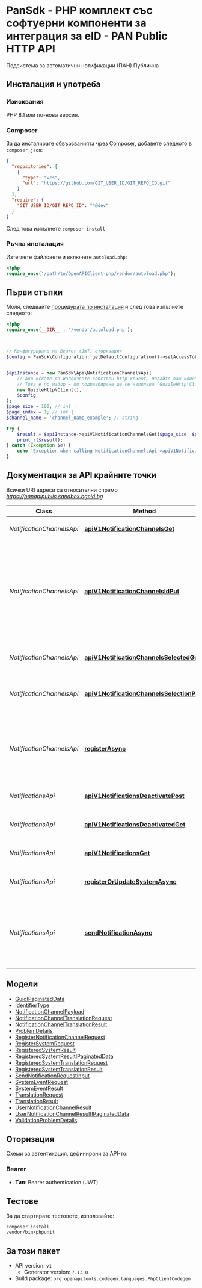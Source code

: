 # PanSdk - PHP комплект със софтуерни компоненти за интеграция за eID - PAN Public HTTP API

Подсистема за автоматични нотификации (ПАН) Публична


## Инсталация и употреба

### Изисквания

PHP 8.1 или по-нова версия.

### Composer

За да инсталирате обвързванията чрез [Composer](https://getcomposer.org/), добавете следното в `composer.json`:

```json
{
  "repositories": [
    {
      "type": "vcs",
      "url": "https://github.com/GIT_USER_ID/GIT_REPO_ID.git"
    }
  ],
  "require": {
    "GIT_USER_ID/GIT_REPO_ID": "*@dev"
  }
}
```

След това изпълнете `composer install`

### Ръчна инсталация

Изтеглете файловете и включете `autoload.php`:

```php
<?php
require_once('/path/to/OpenAPIClient-php/vendor/autoload.php');
```

## Първи стъпки

Моля, следвайте [процедурата по инсталация](#installation--usage) и след това изпълнете следното:

```php
<?php
require_once(__DIR__ . '/vendor/autoload.php');



// Конфигуриране на Bearer (JWT) оторизация
$config = PanSdk\Configuration::getDefaultConfiguration()->setAccessToken('YOUR_ACCESS_TOKEN');


$apiInstance = new PanSdk\Api\NotificationChannelsApi(    
    // Ако искате да използвате собствен http клиент, подайте ваш клиент, който имплементира `GuzzleHttp\ClientInterface`.
    // Това е по избор — по подразбиране ще се използва `GuzzleHttp\Client`.
    new GuzzleHttp\Client(),
    $config
);
$page_size = 100; // int | 
$page_index = 1; // int | 
$channel_name = 'channel_name_example'; // string | 

try {
    $result = $apiInstance->apiV1NotificationChannelsGet($page_size, $page_index, $channel_name);
    print_r($result);
} catch (Exception $e) {
    echo 'Exception when calling NotificationChannelsApi->apiV1NotificationChannelsGet: ', $e->getMessage(), PHP_EOL;
}

```

## Документация за API крайните точки

Всички URI адреси са относителни спрямо *https://panapipublic.sandbox.bgeid.bg*

Class | Method | HTTP request | Description
------------ | ------------- | ------------- | -------------
*NotificationChannelsApi* | [**apiV1NotificationChannelsGet**](docs/Api/NotificationChannelsApi.md#apiv1notificationchannelsget) | **GET** /api/v1/NotificationChannels | Get all notification channels
*NotificationChannelsApi* | [**apiV1NotificationChannelsIdPut**](docs/Api/NotificationChannelsApi.md#apiv1notificationchannelsidput) | **PUT** /api/v1/NotificationChannels/{id} | Update existing approved notification channel.   New version is added in Pending table. Name must be unique against approved channels.
*NotificationChannelsApi* | [**apiV1NotificationChannelsSelectedGet**](docs/Api/NotificationChannelsApi.md#apiv1notificationchannelsselectedget) | **GET** /api/v1/NotificationChannels/selected | Get user selected notification channels
*NotificationChannelsApi* | [**apiV1NotificationChannelsSelectionPost**](docs/Api/NotificationChannelsApi.md#apiv1notificationchannelsselectionpost) | **POST** /api/v1/NotificationChannels/selection | Register selection of user notification channels
*NotificationChannelsApi* | [**registerAsync**](docs/Api/NotificationChannelsApi.md#registerasync) | **POST** /api/v1/NotificationChannels | Add new notification channel in Pending table. Name must be unique against approved channels.
*NotificationsApi* | [**apiV1NotificationsDeactivatePost**](docs/Api/NotificationsApi.md#apiv1notificationsdeactivatepost) | **POST** /api/v1/Notifications/deactivate | Register deactivated user events
*NotificationsApi* | [**apiV1NotificationsDeactivatedGet**](docs/Api/NotificationsApi.md#apiv1notificationsdeactivatedget) | **GET** /api/v1/Notifications/deactivated | Get deactivated user notifications
*NotificationsApi* | [**apiV1NotificationsGet**](docs/Api/NotificationsApi.md#apiv1notificationsget) | **GET** /api/v1/Notifications | Get all Systems and notifications
*NotificationsApi* | [**registerOrUpdateSystemAsync**](docs/Api/NotificationsApi.md#registerorupdatesystemasync) | **POST** /api/v1/Notifications/systems | Register or update a system with its events.
*NotificationsApi* | [**sendNotificationAsync**](docs/Api/NotificationsApi.md#sendnotificationasync) | **POST** /api/v1/Notifications/send | Send notification to a user via users&#39; selected channels or fallback to default(SMTP) channel.

## Модели

- [GuidIPaginatedData](docs/Model/GuidIPaginatedData.md)
- [IdentifierType](docs/Model/IdentifierType.md)
- [NotificationChannelPayload](docs/Model/NotificationChannelPayload.md)
- [NotificationChannelTranslationRequest](docs/Model/NotificationChannelTranslationRequest.md)
- [NotificationChannelTranslationResult](docs/Model/NotificationChannelTranslationResult.md)
- [ProblemDetails](docs/Model/ProblemDetails.md)
- [RegisterNotificationChannelRequest](docs/Model/RegisterNotificationChannelRequest.md)
- [RegisterSystemRequest](docs/Model/RegisterSystemRequest.md)
- [RegisteredSystemResult](docs/Model/RegisteredSystemResult.md)
- [RegisteredSystemResultIPaginatedData](docs/Model/RegisteredSystemResultIPaginatedData.md)
- [RegisteredSystemTranslationRequest](docs/Model/RegisteredSystemTranslationRequest.md)
- [RegisteredSystemTranslationResult](docs/Model/RegisteredSystemTranslationResult.md)
- [SendNotificationRequestInput](docs/Model/SendNotificationRequestInput.md)
- [SystemEventRequest](docs/Model/SystemEventRequest.md)
- [SystemEventResult](docs/Model/SystemEventResult.md)
- [TranslationRequest](docs/Model/TranslationRequest.md)
- [TranslationResult](docs/Model/TranslationResult.md)
- [UserNotificationChannelResult](docs/Model/UserNotificationChannelResult.md)
- [UserNotificationChannelResultIPaginatedData](docs/Model/UserNotificationChannelResultIPaginatedData.md)
- [ValidationProblemDetails](docs/Model/ValidationProblemDetails.md)

## Оторизация

Схеми за автентикация, дефинирани за API-то:
### Bearer

- **Тип**: Bearer authentication (JWT)

## Тестове

За да стартирате тестовете, използвайте:

```bash
composer install
vendor/bin/phpunit
```

## За този пакет

- API version: `v1`
    - Generator version: `7.13.0`
- Build package: `org.openapitools.codegen.languages.PhpClientCodegen`
